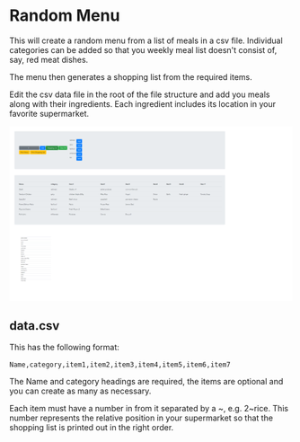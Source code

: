 # Random Menu
This will create a random menu from a list of meals in a csv file.
Individual categories can be added so that you weekly meal list doesn't 
consist of, say, red meat dishes.

The menu then generates a shopping list from the required items.

Edit the csv data file in the root of the file structure and add you meals 
along with their ingredients. Each ingredient includes its location in your 
favorite supermarket.

![Screen Shot](RandomMenu.png)

## data.csv
This has the following format:

    Name,category,item1,item2,item3,item4,item5,item6,item7

The Name and category headings are required, the items are optional and you
can create as many as necessary.

Each item must have a number in from it separated by a ~, e.g. 2\~rice.
This number represents the relative position in your supermarket so that the 
shopping list is printed out in the right order.
